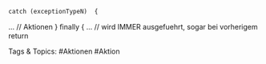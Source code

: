     catch (exceptionTypeN)  {
... // Aktionen
    }
    ﬁnally  {
... // wird IMMER  ausgefuehrt,  sogar bei vorherigem  return

   Tags & Topics:
   #Aktionen
   #Aktion